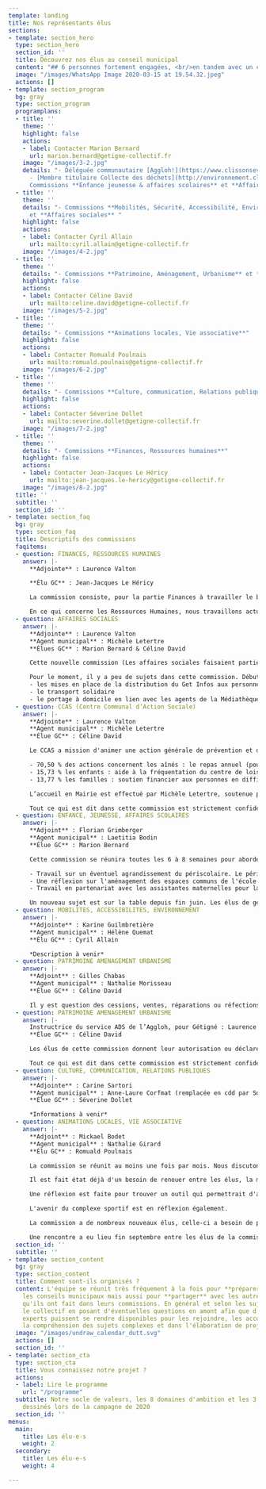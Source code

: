 ```yaml
---
template: landing
title: Nos représentants élus
sections:
- template: section_hero
  type: section_hero
  section_id: ''
  title: Découvrez nos élus au conseil municipal
  content: "## 6 personnes fortement engagées, <br/>en tandem avec un collectif citoyen"
  image: "/images/WhatsApp Image 2020-03-15 at 19.54.32.jpeg"
  actions: []
- template: section_program
  bg: gray
  type: section_program
  programplans:
  - title: ''
    theme: ''
    highlight: false
    actions:
    - label: Contacter Marion Bernard
      url: marion.bernard@getigne-collectif.fr
    image: "/images/3-2.jpg"
    details: "- Déléguée communautaire [Aggloh!](https://www.clissonsevremaine.fr/oh-decouvrir/16-communes/fiche-individuelle/annuaire/marion-bernard/)
      - [Membre titulaire Collecte des déchets](http://environnement.clissonsevremaine.fr/)\n-
      Commissions **Enfance jeunesse & affaires scolaires** et **Affaires sociales** "
  - title: ''
    theme: ''
    details: "- Commissions **Mobilités, Sécurité, Accessibilité, Environnement, Urbanisme**
      et **Affaires sociales** "
    highlight: false
    actions:
    - label: Contacter Cyril Allain
      url: mailto:cyril.allain@getigne-collectif.fr
    image: "/images/4-2.jpg"
  - title: ''
    theme: ''
    details: "- Commissions **Patrimoine, Aménagement, Urbanisme** et **Affaires sociales** "
    highlight: false
    actions:
    - label: Contacter Céline David
      url: mailto:celine.david@getigne-collectif.fr
    image: "/images/5-2.jpg"
  - title: ''
    theme: ''
    details: "- Commissions **Animations locales, Vie associative**"
    highlight: false
    actions:
    - label: Contacter Romuald Poulnais
      url: mailto:romuald.poulnais@getigne-collectif.fr
    image: "/images/6-2.jpg"
  - title: ''
    theme: ''
    details: "- Commissions **Culture, communication, Relations publiques**"
    highlight: false
    actions:
    - label: Contacter Séverine Dollet
      url: mailto:severine.dollet@getigne-collectif.fr
    image: "/images/7-2.jpg"
  - title: ''
    theme: ''
    details: "- Commissions **Finances, Ressources humaines**"
    highlight: false
    actions:
    - label: Contacter Jean-Jacques Le Héricy
      url: mailto:jean-jacques.le-hericy@getigne-collectif.fr
    image: "/images/8-2.jpg"
  title: ''
  subtitle: ''
  section_id: ''
- template: section_faq
  bg: gray
  type: section_faq
  title: Descriptifs des commissions
  faqitems:
  - question: FINANCES, RESSOURCES HUMAINES
    answer: |-
      **Adjointe** : Laurence Valton

      **Élu GC** : Jean-Jacques Le Héricy

      La commission consiste, pour la partie Finances à travailler le budget prévisionnel de la mairie, puis d’effectuer des ajustements en cours de mandat, de gérer des dépenses imprévues de façon à conserver un bon équilibre général.

      En ce qui concerne les Ressources Humaines, nous travaillons actuellement sur la façon de proposer le télétravail aux agents de la mairie.
  - question: AFFAIRES SOCIALES
    answer: |-
      **Adjointe** : Laurence Valton
      **Agent municipal** : Michèle Letertre
      **Élues GC** : Marion Bernard & Céline David

      Cette nouvelle commission (Les affaires sociales faisaient partie avant de la commission finances et ressources humaines) semblerait avoir été créée en écho à notre proposition de créer une commission « Solidarités » avec un adjoint de Gétigné Collectif. Cela nous avait été refusé lors du 1er conseil municipal du 25 mai.

      Pour le moment, il y a peu de sujets dans cette commission. Débutent cependant :
      - les mises en place de la distribution du Get Infos aux personnes isolées en demande
      - le transport solidaire
      - le portage à domicile en lien avec les agents de la Médiathèque.
  - question: CCAS (Centre Communal d’Action Sociale)
    answer: |-
      **Adjointe** : Laurence Valton
      **Agent municipal** : Michèle Letertre
      **Élue GC** : Céline David

      Le CCAS a mission d'animer une action générale de prévention et de développement social au sein de la commune en liaison étroite avec les institutions publiques et privées (seule commission non constituée uniquement d’élus, la moitié de ses membres sont des bénévoles d’association locale dans le domaine sociale, solidaire ou de la santé).

      - 70,50 % des actions concernent les aînés : le repas annuel (pour les +73 ans et leur conjoint), le colis de Noël pour les +85 ans et résidents de l’EHPAD, registre des personnes vulnérables, une aide financière aux personnes à faibles revenus pour le sport adapté
      - 15,73 % les enfants : aide à la fréquentation du centre de loisirs, partenariat avec le centre de loisirs pour la confection des menus du repas des aînés
      - 13,77 % les familles : soutien financier aux personnes en difficulté (bons d’achat pour les enfants +3 ans, de carburant, bons alimentaires, participations financières pour des impayés), partenariat avec une mutuelle santé

      L’accueil en Mairie est effectué par Michèle Letertre, soutenue par Laurence Valton et monsieur le Maire. Le CCAS s’occupe aussi de donner le dossier de demandes de logement social (58 actuellement), aide pour tout besoin d’abonnement ou d’utilisation du service de transport Lila à la demande. Il gère (avec un Notaire) un logement d’urgence (bail d’une durée limitée) et peut établir un contrat de prêt de vélo (2 actuellement).

      Tout ce qui est dit dans cette commission est strictement confidentiel.
  - question: ENFANCE, JEUNESSE, AFFAIRES SCOLAIRES
    answer: |-
      **Adjoint** : Florian Grimberger
      **Agent municipal** : Laetitia Bodin
      **Élue GC** : Marion Bernard

      Cette commission se réunira toutes les 6 à 8 semaines pour aborder des problématiques variées. On peut citer comme exemple les projets suivants :

      - Travail sur un éventuel agrandissement du périscolaire. Le périscolaire est actuellement en saturation les mardis et jeudis soirs comment y remédier?
      - Une réflexion sur l'aménagement des espaces communs de l'école maternelle. la structure est à repenser pour adapter les espaces aux nouveaux besoins des enseignants et des agents.
      - Travail en partenariat avec les assistantes maternelles pour la création d'une aire de jeux adaptée aux 0-3 ans, et aussi un accueil en intérieur.

      Un nouveau sujet est sur la table depuis fin juin. Les élus de gétigné Collectifs ont proposé de travailler les tarifs du restaurant scolaire afin de créer plus de tranches de quotient et donc de permettre un tarif plus social pour ce service. La refléxion sur ce point a débuté le 30 septembre dernier. Un groupe de travail, interne à Gétigné Collectif se constitue d'ailleurs sur ce thème. N'hésitez pas à nous rejoindre (cf [dossier et simulateur en ligne ici](https://portail.getigne-collectif.fr/simulateur-tarification-restaurant-scolaire-2021/)).
  - question: MOBILITES, ACCESSIBILITES, ENVIRONNEMENT
    answer: |-
      **Adjointe** : Karine Guilmbretière
      **Agent municipal** : Hélène Quemat
      **Élu GC** : Cyril Allain

      *Description à venir*
  - question: PATRIMOINE AMENAGEMENT URBANISME
    answer: |-
      **Adjoint** : Gilles Chabas
      **Agent municipal** : Nathalie Morisseau
      **Élue GC** : Céline David

      Il y est question des cessions, ventes, réparations ou réfections et aménagements de biens municipaux et patrimoniaux dans le respect du PLU (Plan Local d’Urbanisme). Par exemple : les travaux de la maison du 1 rue de l’aire bidu transformée en espace commercial, la vente de la maison Place de l’aire bidu (qui va être transformée en locations par un investisseur immobilier), le suivi des travaux de la ZAC multi-sites (où de nombreux pavillons y verront le jour)…
  - question: PATRIMOINE AMENAGEMENT URBANISME
    answer: |-
      Instructrice du service ADS de l’Aggloh, pour Gétigné : Laurence Bregeon
      **Élue GC** : Céline David

      Les élus de cette commission donnent leur autorisation ou déclarent un refus sur des dossiers (instruits préalablement par Laurence Bregeon) de Permis de construire, d’aménager, Déclaration Préalable et Certificat d'urbanisme. Une visite sur les lieux est parfois organisée en cas de besoin, selon la problématique.

      Tout ce qui est dit dans cette commission est strictement confidentiel.
  - question: CULTURE, COMMUNICATION, RELATIONS PUBLIQUES
    answer: |-
      **Adjointe** : Carine Sartori
      **Agent municipal** : Anne-Laure Corfmat (remplacée en cdd par Sophie Cherrier)
      **Élue GC** : Séverine Dollet

      *Informations à venir*
  - question: ANIMATIONS LOCALES, VIE ASSOCIATIVE
    answer: |-
      **Adjoint** : Mickael Bodet
      **Agent municipal** : Nathalie Girard
      **Élu GC** : Romuald Poulnais

      La commission se réunit au moins une fois par mois. Nous discutons des projets souhaités par la mairie, sur le développement de la vie associative à Gétigné et sur la manière de dynamiser la vie social locale.

      Il est fait état déjà d'un besoin de renouer entre les élus, la municipalité et l'ensemble des associations en créant des partenariats sur des projets.

      Une réflexion est faite pour trouver un outil qui permettrait d'avoir une meilleure visibilité des salles municipales, ainsi que de leur disponibilité.

      L'avenir du complexe sportif est en réflexion également.

      La commission a de nombreux nouveaux élus, celle-ci a besoin de prendre ses marques.

      Une rencontre a eu lieu fin septembre entre les élus de la commission et l'ensemble des représentants des associations. Une synthèse de celle-ci sera bientôt disponible.
  section_id: ''
  subtitle: ''
- template: section_content
  bg: gray
  type: section_content
  title: Comment sont-ils organisés ?
  content: L'équipe se réunit très fréquement à la fois pour **préparer ensemble**
    les conseils municipaux mais aussi pour **partager** avec les autres les avancées
    qu'ils ont fait dans leurs commissions. En général et selon les sujets, ils sollicitent
    le collectif en posant d'éventuelles questions en amont afin que d'éventuelles
    experts puissent se rendre disponibles pour les rejoindre, les accompagner dans
    la compréhension des sujets complexes et dans l'élaboration de projets / solutions.
  image: "/images/undraw_calendar_dutt.svg"
  actions: []
  section_id: ''
- template: section_cta
  type: section_cta
  title: Vous connaissez notre projet ?
  actions:
  - label: Lire le programme
    url: "/programme"
  subtitle: Notre socle de valeurs, les 8 domaines d'ambition et les 3 grands projets
    dessinés lors de la campagne de 2020
  section_id: ''
menus:
  main:
    title: Les élu·e·s
    weight: 2
  secondary:
    title: Les élu·e·s
    weight: 4

---
```

